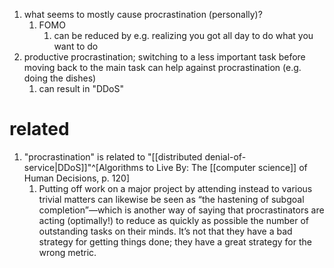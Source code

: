 1. what seems to mostly cause procrastination (personally)?
	1. FOMO
		1. can be reduced by e.g. realizing you got all day to do what you want to do
2. productive procrastination; switching to a less important task before moving back to the main task can help against procrastination (e.g. doing the dishes)
	1. can result in "DDoS"

# related
1. "procrastination" is related to "[[distributed denial-of-service|DDoS]]"^[Algorithms to Live By: The [[computer science]] of Human Decisions, p. 120]
	1. Putting off work on a major project by attending instead to various trivial matters can likewise be seen as “the hastening of subgoal completion”—which is another way of saying that procrastinators are acting (optimally!) to reduce as quickly as possible the number of outstanding tasks on their minds. It’s not that they have a bad strategy for getting things done; they have a great strategy for the wrong metric.